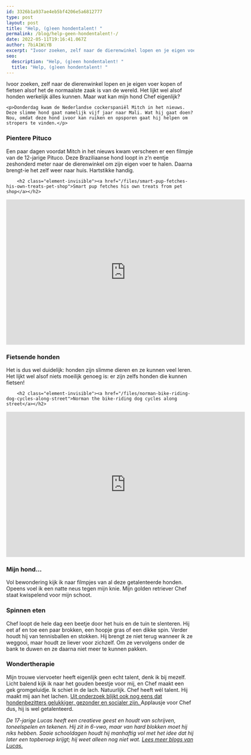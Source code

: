```yaml
---
id: 3326b1a937ae4eb5bf4206e5a6812777
type: post
layout: post
title: "Help, (g)een hondentalent! "
permalink: /blog/help-geen-hondentalent!-/
date: 2022-05-11T19:16:41.067Z
author: 7biA1WiYB
excerpt: "Ivoor zoeken, zelf naar de dierenwinkel lopen en je eigen voer kopen of fietsen alsof het de normaalste zaak is van de wereld. Het lijkt wel alsof honden werkelijk álles kunnen. Maar wat kan mijn hond Chef eigenlijk?  "
seo:
  description: "Help, (g)een hondentalent! "
  title: "Help, (g)een hondentalent! "
---
```

Ivoor zoeken, zelf naar de dierenwinkel lopen en je eigen voer kopen of fietsen alsof het de normaalste zaak is van de wereld. Het lijkt wel alsof honden werkelijk álles kunnen. Maar wat kan mijn hond Chef eigenlijk?  

    <p>Donderdag kwam de Nederlandse cockerspaniël Mitch in het nieuws. Deze slimme hond gaat namelijk vijf jaar naar Mali. Wat hij gaat doen? Nou, omdat deze hond ivoor kan ruiken en opsporen gaat hij helpen om stropers te vinden.</p>
<h3><strong>Pientere Pituco</strong></h3>
<p>Een paar dagen voordat Mitch in het nieuws kwam verscheen er een filmpje van de 12-jarige Pituco. Deze Braziliaanse hond loopt in z’n eentje zeshonderd meter naar de dierenwinkel om zijn eigen voer te halen. Daarna brengt-ie het zelf weer naar huis. Hartstikke handig.</p>
<p><div class="media media-element-container media-default"><div id="file-418234" class="file file-video file-video-youtube">

        <h2 class="element-invisible"><a href="/files/smart-pup-fetches-his-own-treats-pet-shop">Smart pup fetches his own treats from pet shop</a></h2>
    
  
  <div class="content">
    <div class="media-youtube-video file media-element file-default media-youtube-1">
  <iframe class="media-youtube-player" width="640" height="390" title="Smart pup fetches his own treats from pet shop" src="https://www.youtube.com/embed/_3cC7xa2pXE?wmode=opaque&controls=" name="Smart pup fetches his own treats from pet shop" frameborder="0" allowfullscreen="">Video van Smart pup fetches his own treats from pet shop</iframe>
</div>
  </div>

  
</div>
</div>
<h3><strong>Fietsende honden</strong></h3>
<p>Het is dus wel duidelijk: honden zijn slimme dieren en ze kunnen veel leren. Het lijkt wel alsof niets moeilijk genoeg is: er zijn zelfs honden die kunnen fietsen!</p>
<p><div class="media media-element-container media-default"><div id="file-418061" class="file file-video file-video-youtube">

        <h2 class="element-invisible"><a href="/files/norman-bike-riding-dog-cycles-along-street">Norman the bike-riding dog cycles along street</a></h2>
    
  
  <div class="content">
    <div class="media-youtube-video file media-element file-default media-youtube-2">
  <iframe class="media-youtube-player" width="640" height="390" title="Norman the bike-riding dog cycles along street" src="https://www.youtube.com/embed/CBJ28V4xGG8?wmode=opaque&controls=" name="Norman the bike-riding dog cycles along street" frameborder="0" allowfullscreen="">Video van Norman the bike-riding dog cycles along street</iframe>
</div>
  </div>

  
</div>
</div>
<h3><strong>Mijn hond...</strong></h3>
<p>Vol bewondering kijk ik naar filmpjes van al deze getalenteerde honden. Opeens voel ik een natte neus tegen mijn knie. Mijn golden retriever Chef staat kwispelend voor mijn schoot.</p>
<h3><strong>Spinnen eten</strong></h3>
<p>Chef loopt de hele dag een beetje door het huis en de tuin te slenteren. Hij eet af en toe een paar brokken, een hoopje gras of een dikke spin. Verder houdt hij van tennisballen en stokken. Hij brengt ze niet terug wanneer ik ze weggooi, maar houdt ze liever voor zichzelf. Om ze vervolgens onder de bank te duwen en ze daarna niet meer te kunnen pakken.</p>
<h3><strong>Wondertherapie</strong></h3>
<p>Mijn trouwe viervoeter heeft eigenlijk geen echt talent, denk ik bij mezelf. Licht balend kijk ik naar het gouden beestje voor mij, en Chef maakt een gek gromgeluidje. Ik schiet in de lach. Natuurlijk. Chef heeft wél talent. Hij maakt mij aan het lachen. <a href="http://wibnet.nl/mens/gezondheid/7-goede-redenen-om-een-hond-te-nemen" target="_blank">Uit onderzoek blijkt ook nog eens dat hondenbezitters gelukkiger, gezonder en socialer zijn. </a>Applausje voor Chef dus, hij is wel getalenteerd. </p>
<p><em>De 17-jarige Lucas heeft een creatieve geest en houdt van schrijven, toneelspelen en tekenen. Hij zit in 6-vwo, maar van hard blokken moet hij niks hebben. Saaie schooldagen houdt hij manhaftig vol met het idee dat hij later een topberoep krijgt; hij weet alleen nog niet wat. </em><a href="https://original.sevendays.nl/users/lucas-versteeg"><em>Lees meer blogs van Lucas.</em></a></p>  
